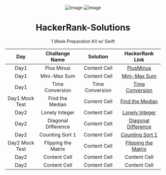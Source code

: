<div align="center">

![image](https://user-images.githubusercontent.com/79964936/231416681-a0491cef-c2dd-413f-aa7e-16c7680599c4.png)
![image](https://user-images.githubusercontent.com/79964936/231416306-32466fff-c9fb-4190-b3bd-dd21299609c7.png) 
# HackerRank-Solutions
1 Week Preparation Kit w/ Swift

| Day  | Challange Name | Solution | HackerRank Link | 
| :-: | :-: | :-: | :-: |
| Day1 | Plus Minus | Content Cell | [PlusMinus](https://www.hackerrank.com/challenges/one-week-preparation-kit-plus-minus/problem?isFullScreen=true&h_l=interview&playlist_slugs%5B%5D=preparation-kits&playlist_slugs%5B%5D=one-week-preparation-kit&playlist_slugs%5B%5D=one-week-day-one) |
| Day1 | Mini-Max Sum | Content Cell | [Mini-Max Sum](https://www.hackerrank.com/challenges/one-week-preparation-kit-mini-max-sum/problem?isFullScreen=true&h_l=interview&playlist_slugs%5B%5D=preparation-kits&playlist_slugs%5B%5D=one-week-preparation-kit&playlist_slugs%5B%5D=one-week-day-one) |
| Day1 | Time Conversion | Time Conversion | [Time Conversion](https://www.hackerrank.com/challenges/one-week-preparation-kit-time-conversion/problem?isFullScreen=true&h_l=interview&playlist_slugs%5B%5D=preparation-kits&playlist_slugs%5B%5D=one-week-preparation-kit&playlist_slugs%5B%5D=one-week-day-one) |
| Day1 Mock Test | Find the Median | Content Cell  | [Find the Median](https://www.hackerrank.com/challenges/find-the-median/problem) |
| Day2 | Lonely Integer  | Content Cell  | [Lonely Integer](https://www.hackerrank.com/challenges/one-week-preparation-kit-lonely-integer/problem?isFullScreen=true&h_l=interview&playlist_slugs%5B%5D=preparation-kits&playlist_slugs%5B%5D=one-week-preparation-kit&playlist_slugs%5B%5D=one-week-day-two)  |
| Day2 | Diagonal Difference  | Content Cell  | [Diagonal Difference](https://www.hackerrank.com/challenges/one-week-preparation-kit-diagonal-difference/problem?isFullScreen=true&h_l=interview&playlist_slugs%5B%5D=preparation-kits&playlist_slugs%5B%5D=one-week-preparation-kit&playlist_slugs%5B%5D=one-week-day-two) |
| Day2 | Counting Sort 1 | Content Cell  | [Counting Sort 1](https://www.hackerrank.com/challenges/one-week-preparation-kit-countingsort1/problem?isFullScreen=true&h_l=interview&playlist_slugs%5B%5D=preparation-kits&playlist_slugs%5B%5D=one-week-preparation-kit&playlist_slugs%5B%5D=one-week-day-two)  |
| Day2 Mock Test | Flipping the Matrix | Content Cell  | [Flipping the Matrix](https://www.hackerrank.com/challenges/flipping-the-matrix/problem) |
| Day2 | Content Cell  | Content Cell  | Content Cell  |
| Day2 | Content Cell  | Content Cell  | Content Cell  |

</div>
